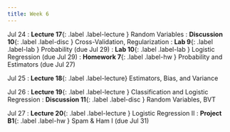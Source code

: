 ```yaml
---
title: Week 6
---
```


Jul 24
: **Lecture 17**{: .label .label-lecture } Random Variables
: **Discussion 10**{: .label .label-disc } Cross-Validation, Regularization
: **Lab 9**{: .label .label-lab } Probability (due Jul 29)
: **Lab 10**{: .label .label-lab } Logistic Regression (due Jul 29)
: **Homework 7**{: .label .label-hw } Probability and Estimators (due Jul 27)

Jul 25
: **Lecture 18**{: .label .label-lecture} Estimators, Bias, and Variance

Jul 26
: **Lecture 19**{: .label .label-lecture } Classification and Logistic Regression
: **Discussion 11**{: .label .label-disc } Random Variables, BVT

Jul 27
: **Lecture 20**{: .label .label-lecture } Logistic Regression II
: **Project B1**{: .label .label-hw } Spam & Ham I (due Jul 31)
